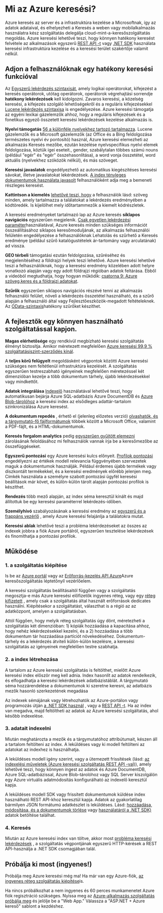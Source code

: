 <properties
    pageTitle="Mi az Azure keresési |} Microsoft Azure |} A felhőben tárolt keresési szolgáltatás"
    description="Azure keresés az egy teljes körű felügyelt szolgáltatott keresési felhőszolgáltatásba. Ez a funkció az áttekintő további."
    services="search"
    manager="jhubbard"
    authors="ashmaka"
    documentationCenter=""/>

<tags
    ms.service="search"
    ms.devlang="NA"
    ms.workload="search"
    ms.topic="article"
    ms.tgt_pltfrm="na"
    ms.date="08/29/2016"
    ms.author="ashmaka"/>

# <a name="what-is-azure-search"></a>Mi az Azure keresési?

Azure keresés az server és a infrastruktúra kezelése a Microsoftnak, így az adatok adataival, és elhelyezheti a Keresés a weben vagy mobilalkalmazás használatra kész szolgáltatás delegálja cloud-mint-a-keresőszolgáltatás megoldás. Azure keresési lehetővé teszi, hogy könnyen hatékony keresést felvétele az alkalmazások egyszerű [REST API -t](https://msdn.microsoft.com/library/azure/dn798935.aspx) vagy [.NET SDK](search-howto-dotnet-sdk.md) használata keresési infrastruktúra kezelése és a keresési terület szakértője valamit nélkül.

## <a name="give-your-users-a-powerful-search-experience"></a>Adjon a felhasználóknak egy hatékony keresési funkcióval

Az [Egyszerű lekérdezés szintaxisát](https://msdn.microsoft.com/library/azure/dn798920.aspx), amely logikai operátorokat, kifejezést a keresés operátorok, utótag operátorok, operátorok végrehajtási sorrendje **hatékony lekérdezések** kell kidolgozni. Zavaros keresési, a közelség keresési, a kifejezés szolgáló lehetőségekről és a reguláris kifejezésekkel [Lucene lekérdezés szintaxisa](https://msdn.microsoft.com/library/azure/mt589323.aspx) is engedélyezése. Azure keresési támogatja az egyéni lexikai gázelemzők ahhoz, hogy a reguláris kifejezések és a fonetikus egyező összetett keresési lekérdezések kezelése alkalmazás is.

**Nyelvi támogatás** [56 a különféle nyelvekhez tartozó tartalmazza](https://msdn.microsoft.com/library/azure/dn879793.aspx). Lucene gázelemzők és a Microsoft gázelemzők (az Office és a Bing feldolgozása természetes nyelvi év pontosító) használ, Azure keresési elemezheti az alkalmazás Keresés mezőbe, ezután kezelése nyelvspecifikus nyelvi elemek feldolgozása, köztük igei eseteit., gender, szabálytalan többes számú nouns (például "egér" és "egér" összehasonlítása), a word vonja összetétel, word aktuális (nyelvekhez szóközök nélkül), és más szöveget.

**Keresési javaslatok** engedélyezhető az automatikus kiegészítéses keresési sávokat, illetve javaslatokat lekérdezések. [A index tényleges dokumentumok használata javasolt](https://msdn.microsoft.com/library/azure/dn798936.aspx) felhasználóként adja meg a bemeneti részleges keresést.

**Kattintson a kiemelés** [lehetővé teszi, hogy](https://msdn.microsoft.com/library/azure/dn798927.aspx) a felhasználók lásd: szöveg minden, amely tartalmazza a találatokat a lekérdezés eredményében a kódtöredék. Is kijelölhet mely időtartammezők a kiemelt kódrészletek.

A keresési eredményeket tartalmazó lap az Azure keresés **síklapos navigációs** egyszerűen megjelenik. [Csak egyetlen lekérdezési paraméter](https://msdn.microsoft.com/library/azure/dn798927.aspx)használatával, Azure keresés minden szükséges információt összeállításához síklapos keresőmoduljának, az alkalmazás felhasználói felületén engedélyezése a felhasználóknak Lehatolás és szűrhető a Keresés eredménye (például szűrő katalógustételek ár-tartomány vagy arculatának) ad vissza.

**GEO térbeli** támogatási ezután feldolgozása, szűréséhez és megjelenítéséhez a földrajzi helyek teszi lehetővé. Azure keresési lehetővé teszi a felhasználóknak, hogy a keresési eredmény közelében adott helyre vonatkozó alapján vagy egy adott földrajzi régióban adatok feltárása. Ebből a videóból megtudhatja, hogy hogyan működik: [csatorna 9: Azure szöveg.keres és a földrajzi adatokat](https://channel9.msdn.com/Shows/Data-Exposed/Azure-Search-and-Geospatial-Data).

**Szűrők** egyszerűen síklapos navigációs részévé tenni az alkalmazás felhasználói felület, növeli a lekérdezés összetétel használható, és a szűrő alapján a felhasználó által vagy Fejlesztőeszközök-megadott feltételeknek. Az [OData-szintaxis](https://msdn.microsoft.com/library/azure/dn798921.aspx)hatékony szűrőket készíthet.

## <a name="empower-your-developers-with-an-easy-to-use-service"></a>A fejlesztők egy könnyen használható szolgáltatással kapjon.

**Magas elérhetősége** egy rendkívül megbízható keresési szolgáltatás élményt biztosítja. Amikor méretezett megfelelően [Azure keresési 99,9 % szolgáltatásiszint-szerződés kínál](https://azure.microsoft.com/support/legal/sla/search/v1_0/).

A **teljes körű felügyelt** megoldásként végpontok közötti Azure keresési szükséges nem feltétlenül infrastruktúra kezelését. A szolgáltatás egyszerűen testreszabható igényeinek megfelelően méretezéssel két dimenzióban kezelje a több dokumentum tárhely, újabb lekérdezésekkel vagy mindkettőt.

**Adatok integrálása** [Indexelő](https://msdn.microsoft.com/library/azure/dn946891.aspx) használatával lehetővé teszi, hogy automatikusan bejárja Azure SQL-adatbázis Azure DocumentDB és [Azure Blob-tárolóhoz](search-howto-indexing-azure-blob-storage.md) a keresési index az elsődleges adattár-tartalom szinkronizálása Azure keresést.

**A dokumentum repedés** , érhető el (jelenleg előzetes verzió) [olvashatók, és a tárgymutató-fő fájlformátumok](search-howto-indexing-azure-blob-storage.md) többek között a Microsoft Office, valamint a PDF-fájlt, és a HTML-dokumentumok.

**Keresés forgalom analytics** pedig [egyszerűen gyűjtött elemezni](search-traffic-analytics.md) zárolásának feloldásához mi felhasználók vannak írja be a keresőmezőbe az összefüggéseket.

**Egyszerű pontozási** egy Azure keresési kulcs előnyeit. [Profilok pontozási](https://msdn.microsoft.com/library/azure/dn798928.aspx) engedélyezni az értékek modell relevancia függvényében szervezetek maguk a dokumentumok használják. Például érdemes újabb termékek vagy diszkontált termékekkel, és a keresési eredmények előrébb jelenjen meg. Címkék használata a személyre szabott pontozási ügyfél keresési beállítások már követ, és külön-külön tárolt alapján pontozási profilok is készíthet.

**Rendezés** több mező alapján, az index séma keresztül kínált és majd állítottuk be egy keresési paraméterrel lekérdezés-időben.

**Személyhívó** szabályozásának a keresési eredmény az [egyszerű és a frappáns vezérlő](search-pagination-page-layout.md) , amely Azure keresési felajánlja a találatokra mutat.  

**Keresési ablak** lehetővé teszi a probléma lekérdezéseket az összes az indexek jobbra a fiók Azure portálról, egyszerűen tesztelése lekérdezések és finomíthatja a pontozási profilok.

## <a name="how-it-works"></a>Működése

### <a name="1-provision-service"></a>1. a szolgáltatás kiépítése
Is be az [Azure portál](https://portal.azure.com/) vagy az [Erőforrás-kezelés API Azure](https://msdn.microsoft.com/library/azure/dn832684.aspx)Azure keresőszolgáltatás léptetőnyíl vezérlőelem.

A keresési szolgáltatás beállításaitól függően vagy a szolgáltatás megosztja-e más Azure keresési előfizetők ingyenes réteg, vagy egy [réteg kifizetett](https://azure.microsoft.com/pricing/details/search/) , amely csak a szolgáltatás által használt erőforrások dedicates használni. Kiépítésekor a szolgáltatást, választhat is a régió az az adatközpont, amelyen a szolgáltatásban.

Attól függően, hogy melyik réteg szolgáltatás úgy dönt, méretezheti a szolgáltatás két dimenzióban: 1) kópiák hozzáadása a kapacitása ahhoz, hogy nehéz lekérdezésekkel kezelni, és a 2) hozzáadása a több dokumentum tár hozzáadása partíciót növekedéséhez. Dokumentum-tárhely és a lekérdezés átviteli külön-külön kezelésre, a keresési szolgáltatás az igényeinek megfelelően testre szabhatja.

### <a name="2-create-index"></a>2. a index létrehozása
A tartalom az Azure keresési szolgáltatás is feltölthet, mielőtt Azure keresési index először meg kell adnia. Index hasonlít az adatok rendelkezik, és elfogadhatja a keresési lekérdezések adatbázistáblát. A tárgymutató séma hozzárendelése a dokumentumok ki szeretne keresni, az adatbázis mezők hasonló szerkezetének megadása

Az indexek sémájának vagy létrehozhatók az Azure-portálon vagy programozás útján [a .NET SDK használ](search-howto-dotnet-sdk.md) , vagy a [REST API -t](https://msdn.microsoft.com/library/azure/dn798941.aspx). Ha az index van megadva, majd feltöltheti az adatok az Azure keresési szolgáltatás, ahol később indexelése.

### <a name="3-index-data"></a>3. adatait indexelni
Miután meghatározta a mezők és a tárgymutatóhoz attribútumait, készen áll a tartalom feltölteni az index. A leküldéses vagy ki modell feltölteni az adatokat az indexhez is használhatja.

A leküldéses modell igény szerint, vagy a ütemezett frissítések (lásd: [az indexelési műveletek (Azure keresési szolgáltatás REST API -val)](https://msdn.microsoft.com/library/azure/dn946891.aspx)), amely lehetővé teszi, hogy könnyen ingest az adatok és Azure DocumentDB, Azure SQL-adatbázissal, Azure Blob-tárolóhoz vagy SQL Server kiszolgálón egy Azure virtuális adatmódosítás konfigurálható az indexelő keresztül kapja.

A leküldéses modell SDK vagy frissített dokumentumok küldése index használható REST API-khoz keresztül kapja. Adatok az gyakorlatilag bármilyen JSON formátumú adatkészlet is leküldéses. Lásd: [hozzáadása, módosítása, és a dokumentumok törlése](https://msdn.microsoft.com/library/azure/dn798930.aspx) vagy [használatáról a .NET SDK)](search-howto-dotnet-sdk.md) adatok betöltése találhat.

### <a name="4-search"></a>4. Keresés
Miután az Azure keresési index van töltve, akkor most [probléma keresési lekérdezések](https://msdn.microsoft.com/library/azure/dn798927.aspx) , a szolgáltatás végpontjának egyszerű HTTP-kérések a REST API-használja a .NET SDK csomagjában talál.

## <a name="try-it-now-for-free"></a>Próbálja ki most (ingyenes!)
Próbálja meg Azure keresési még ma! Ha már van egy Azure-fiók, [az ingyenes réteg szolgáltatás kiépítése](search-create-service-portal.md)is.

Ha nincs próbálkozhat a nem ingyenes és 60 perces munkamenetet Azure fiók regisztráció szükséges. Nyissa meg az [Azure-alkalmazás szolgáltatás próbálja meg](http://go.microsoft.com/fwlink/p/?LinkId=618214) és jelölje be a "Web App." Válassza a "ASP.NET + Azure kereső" sablont a kezdéshez.
